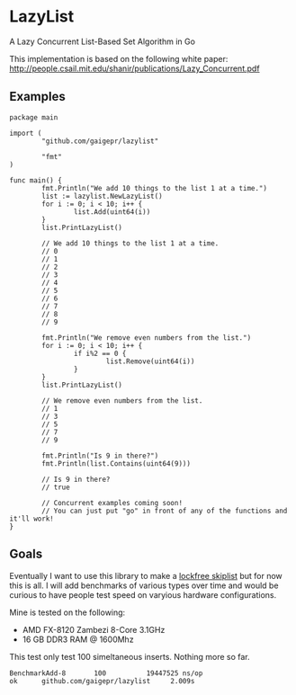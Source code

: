 # LazyList
A Lazy Concurrent List-Based Set Algorithm in Go

This implementation is based on the following white paper: http://people.csail.mit.edu/shanir/publications/Lazy_Concurrent.pdf

Examples
-------
```
package main

import (
        "github.com/gaigepr/lazylist"

        "fmt"
)

func main() {
        fmt.Println("We add 10 things to the list 1 at a time.")
        list := lazylist.NewLazyList()
        for i := 0; i < 10; i++ {
                list.Add(uint64(i))
        }
        list.PrintLazyList()
        
        // We add 10 things to the list 1 at a time.
        // 0
        // 1
        // 2
        // 3
        // 4
        // 5
        // 6
        // 7
        // 8
        // 9

        fmt.Println("We remove even numbers from the list.")
        for i := 0; i < 10; i++ {
                if i%2 == 0 {
                        list.Remove(uint64(i))
                }
        }
        list.PrintLazyList()
        
        // We remove even numbers from the list.
        // 1
        // 3
        // 5
        // 7
        // 9

        fmt.Println("Is 9 in there?")
        fmt.Println(list.Contains(uint64(9)))
        
        // Is 9 in there?
        // true

        // Concurrent examples coming soon!
        // You can just put "go" in front of any of the functions and it'll work!
}
```

Goals
-----
Eventually I want to use this library to make a [lockfree skiplist](http://www.cs.tau.ac.il/~shanir/nir-pubs-web/Papers/OPODIS2006-BA.pdf) but for now this is all.  I will add benchmarks of various types over time and would be curious to have people test speed on varyious hardware configurations.

Mine is tested on the following:
* AMD FX-8120 Zambezi 8-Core 3.1GHz
* 16 GB DDR3 RAM @ 1600Mhz

This test only test 100 simeltaneous inserts. Nothing more so far.
```
BenchmarkAdd-8       100          19447525 ns/op
ok      github.com/gaigepr/lazylist     2.009s

```

